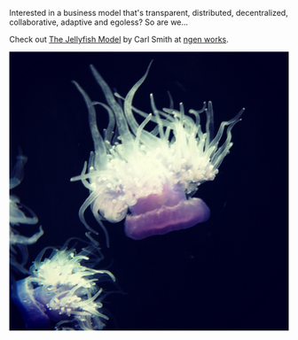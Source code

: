 

Interested in a business model that's transparent, distributed, decentralized, collaborative, adaptive and egoless?  So are we...

Check out [The Jellyfish Model](http://www.ngenworks.com/blog/the-jellyfish-model?utm_content=buffer1fa55&utm_medium=social&utm_source=facebook.com&utm_campaign=buffer) by Carl Smith at [ngen works](http://www.ngenworks.com/).


![IMG_1047.JPG](assets/b.jpeg) 